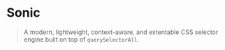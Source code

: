 # Sonic

> A modern, lightweight, context-aware, and extentable CSS selector engine built on top of `querySelectorAll`.
